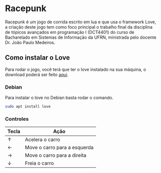 # Racepunk

Racepunk é um jogo de corrida escrito em lua e que usa o framework Love, a criação deste jogo tem como foco principal o trabalho final da disciplina de tópicos avançados em programação I (DCT4401) do curso de Bacharelado em Sistemas de Informação da UFRN, ministrada pelo docente Dr. João Paulo Medeiros.

## Como instalar o Love

Para rodar o jogo, você terá que ter o love instalado na sua máquina, o download poderá ser feito [aqui](https://love2d.org/).

### Debian

Para instalar o love no Debian basta rodar o comando.

```bash
sudo apt install love
```

### Controles

| Tecla | Ação |
| ----- | ---- |
| ↑     | Acelera o carro |
| ←     | Move o carro para a esquerda |
| →     | Move o carro para a direita |
| ↓     | Freia o carro |
